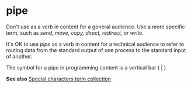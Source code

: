 # pipe

Don't use as a verb in content for a general audience. Use a more specific term, such as *send, move, copy, direct, redirect,* or *write*. 

It's OK to use *pipe* as
a verb in content for a technical audience to refer to routing data
from the standard output of one process to the standard input
of another.

The symbol for a pipe in programming content is a vertical bar ( | ).

**See also** [Special characters term collection](../term-collections/special-characters.md)
